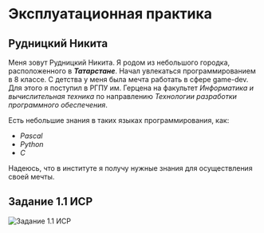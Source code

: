 # Эксплуатационная практика
## Рудницкий Никита

Меня зовут Рудницкий Никита. Я родом из небольшого городка, расположенного в ___Татарстане___. Начал увлекаться программированием в 8 классе. 
С детства у меня была мечта работать в сфере game-dev. Для этого я поступил в РГПУ им. Герцена на факультет
*Информатика и вычислительная техника* по направлению *Технологии разработки программного обеспечения*.

Есть небольшие знания в таких языках программирования, как:
* *Pascal*
* *Python*
* *C*

Надеюсь, что в институте я получу нужные знания для осуществления своей мечты.


## Задание 1.1 ИСР
![Задание 1.1 ИСР](http://qrcoder.ru/code/?https%3A%2F%2Fdocs.google.com%2Fdocument%2Fd%2F1InVR55dIvG0sPnK1-SohiiNaEoWkWUf8chfaIGC_JJc%2Fedit&4&0)

